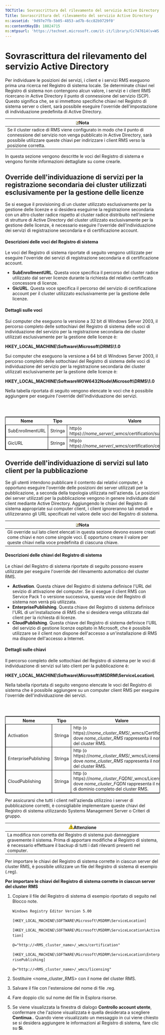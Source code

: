```yaml
---
TOCTitle: Sovrascrittura del rilevamento del servizio Active Directory
Title: Sovrascrittura del rilevamento del servizio Active Directory
ms:assetid: '9d97e7fb-5b05-4853-ad7b-6cc82b9729f0'
ms:contentKeyID: 18824715
ms:mtpsurl: 'https://technet.microsoft.com/it-it/library/Cc747614(v=WS.10)'
---
```


Sovrascrittura del rilevamento del servizio Active Directory
============================================================

Per individuare le posizioni dei servizi, i client e i servizi RMS eseguono prima una ricerca nel Registro di sistema locale. Se determinate chiavi nel Registro di sistema non contengono alcun valore, i servizi e i client RMS ricercano in Active Directory il punto di connessione del servizio (SCP). Questo significa che, se si immettono specifiche chiavi nel Registro di sistema server o client, sarà possibile eseguire l'override dell'impostazione di individuazione predefinita di Active Directory.

| ![](images/Cc747614.note(WS.10).gif)Nota                                                                                                                                                                      |
|--------------------------------------------------------------------------------------------------------------------------------------------------------------------------------------------------------------------------------------------|
| Se il cluster radice di RMS viene configurato in modo che il punto di connessione del servizio non venga pubblicato in Active Directory, sarà possibile utilizzare queste chiavi per indirizzare i client RMS verso la posizione corretta. |

In questa sezione vengono descritte le voci del Registro di sistema e vengono fornite informazioni dettagliate su come crearle.

Override dell'individuazione di servizi per la registrazione secondaria dei cluster utilizzati esclusivamente per la gestione delle licenze
-------------------------------------------------------------------------------------------------------------------------------------------

Se si esegue il provisioning di un cluster utilizzato esclusivamente per la gestione delle licenze e si desidera eseguirne la registrazione secondaria con un altro cluster radice rispetto al cluster radice distribuito nell'insieme di strutture di Active Directory del cluster utilizzato esclusivamente per la gestione delle licenze, è necessario eseguire l'override dell'individuazione dei servizi di registrazione secondaria e di certificazione account.

#### Descrizioni delle voci del Registro di sistema

Le voci del Registro di sistema riportate di seguito vengono utilizzate per eseguire l'override dei servizi di registrazione secondaria e di certificazione account.

-   **SubEnrollmentURL**. Questa voce specifica il percorso del cluster radice utilizzato dal server licenze durante la richiesta del relativo certificato concessore di licenze.
-   **GicURL**. Questa voce specifica il percorso del servizio di certificazione account per il cluster utilizzato esclusivamente per la gestione delle licenze.

#### Dettagli sulle voci

Sui computer che eseguono la versione a 32 bit di Windows Server 2003, il percorso completo delle sottochiavi del Registro di sistema delle voci di individuazione del servizio per la registrazione secondaria dei cluster utilizzati esclusivamente per la gestione delle licenze è:

**HKEY\_LOCAL\_MACHINE\\Software\\Microsoft\\DRMS\\1.0**

Sui computer che eseguono la versione a 64 bit di Windows Server 2003, il percorso completo delle sottochiavi del Registro di sistema delle voci di individuazione del servizio per la registrazione secondaria dei cluster utilizzati esclusivamente per la gestione delle licenze è:

**HKEY\_LOCAL\_MACHINE\\SoftwareWOW6432Node\\Microsoft\\DRMS\\1.0**

Nella tabella riportata di seguito vengono elencate le voci che è possibile aggiungere per eseguire l'override dell'individuazione dei servizi.

###  

 
<table style="border:1px solid black;">
<colgroup>
<col width="33%" />
<col width="33%" />
<col width="33%" />
</colgroup>
<thead>
<tr class="header">
<th>Nome</th>
<th>Tipo</th>
<th>Valore</th>
</tr>
</thead>
<tbody>
<tr class="odd">
<td style="border:1px solid black;">SubEnrollmentURL</td>
<td style="border:1px solid black;">Stringa</td>
<td style="border:1px solid black;">http(o https)://<em>nome_server</em>/_wmcs/certification/subenrollservice.asmx</td>
</tr>
<tr class="even">
<td style="border:1px solid black;">GicURL</td>
<td style="border:1px solid black;">Stringa</td>
<td style="border:1px solid black;">http(o https)://<em>nome_server</em>/_wmcs/certification/certification.asmx</td>
</tr>
</tbody>
</table>
  
Override dell'individuazione di servizi sul lato client per la pubblicazione  
----------------------------------------------------------------------------
  
Se gli utenti intendono pubblicare il contento dai relativi computer, è opportuno eseguire l'override delle posizioni dei server utilizzati per la pubblicazione, a seconda della topologia utilizzata nell'azienda. Le posizioni dei server utilizzati per la pubblicazione vengono in genere individuate dal client mediante Active Directory. Aggiungendo le chiavi del Registro di sistema appropriate sui computer client, i client ignoreranno tali metodi e utilizzeranno gli URL specificati nel valore delle voci del Registro di sistema.
  
| ![](images/Cc747614.note(WS.10).gif)Nota                                                                                                                                       |  
|-------------------------------------------------------------------------------------------------------------------------------------------------------------------------------------------------------------|  
| Gli override sul lato client elencati in questa sezione devono essere creati come chiavi e non come singole voci. È opportuno creare il valore per queste chiavi nella voce predefinita di ciascuna chiave. |
  
#### Descrizioni delle chiavi del Registro di sistema
  
Le chiavi del Registro di sistema riportate di seguito possono essere utilizzate per eseguire l'override del rilevamento automatico del cluster RMS.
  
-   **Activation**. Questa chiave del Registro di sistema definisce l'URL del sevizio di attivazione del computer. Se si esegue il client RMS con Service Pack 1 o versione successiva, questa voce del Registro di sistema non verrà più utilizzata.  
-   **EnterprisePublishing**. Questa chiave del Registro di sistema definisce l'URL di un'installazione di RMS che si desidera venga utilizzata dal client per la richiesta di licenze.  
-   **CloudPublishing**. Questa chiave del Registro di sistema definisce l'URL del servizio di gestione licenze ospitato in Microsoft, che è possibile utilizzare se il client non dispone dell'accesso a un'installazione di RMS ma dispone dell'accesso a Internet.
  
#### Dettagli sulle chiavi
  
Il percorso completo delle sottochiavi del Registro di sistema per le voci di individuazione di servizi sul lato client per la pubblicazione è:
  
**HKEY\_LOCAL\_MACHINE\\Software\\Microsoft\\MSDRM\\ServiceLocation\\**
  
Nella tabella riportata di seguito vengono elencate le voci del Registro di sistema che è possibile aggiungere su un computer client RMS per eseguire l'override dell'individuazione dei servizi.
  
###  

 
<table style="border:1px solid black;">
<colgroup>
<col width="33%" />
<col width="33%" />
<col width="33%" />
</colgroup>
<thead>
<tr class="header">
<th>Nome</th>
<th>Tipo</th>
<th>Valore</th>
</tr>
</thead>
<tbody>
<tr class="odd">
<td style="border:1px solid black;">Activation</td>
<td style="border:1px solid black;">Stringa</td>
<td style="border:1px solid black;">http (o https)://<em>nome_cluster_RMS</em>/_wmcs/Certification dove <em>nome_cluster_RMS</em> rappresenta il nome del cluster RMS.</td>
</tr>
<tr class="even">
<td style="border:1px solid black;">EnterprisePublishing</td>
<td style="border:1px solid black;">Stringa</td>
<td style="border:1px solid black;">http (o https)://<em>nome_cluster_RMS</em>/_wmcs/Licensing dove <em>nome_cluster_RMS</em> rappresenta il nome del cluster RMS.</td>
</tr>
<tr class="odd">
<td style="border:1px solid black;">CloudPublishing</td>
<td style="border:1px solid black;">Stringa</td>
<td style="border:1px solid black;">http (o https)://<em>nome_cluster_FQDN</em>/_wmcs/Licensing dove <em>nome_cluster_FQDN</em> rappresenta il nome di dominio completo del cluster RMS.</td>
</tr>
</tbody>
</table>
  
Per assicurarsi che tutti i client nell'azienda utilizzino i server di pubblicazione corretti, è consigliabile implementare queste chiavi del Registro di sistema utilizzando Systems Management Server o Criteri di gruppo.
  
| ![](images/Cc747614.Caution(WS.10).gif)Attenzione                                                                                                                                                  |  
|---------------------------------------------------------------------------------------------------------------------------------------------------------------------------------------------------------------------------------|  
| La modifica non corretta del Registro di sistema può danneggiare gravemente il sistema. Prima di apportare modifiche al Registro di sistema, è necessario effettuare il backup di tutti i dati rilevanti presenti nel computer. |
  
Per importare le chiavi del Registro di sistema corrette in ciascun server del cluster RMS, è possibile utilizzare un file del Registro di sistema di esempio (.reg).
  
**Per importare le chiavi del Registro di sistema corrette in ciascun server del cluster RMS**  
1.  Copiare il file del Registro di sistema di esempio riportato di seguito nel Blocco note.
  
    `Windows Registry Editor Version 5.00`
  
    `[HKEY_LOCAL_MACHINE\SOFTWARE\Microsoft\MSDRM\ServiceLocation]`
  
    `[HKEY_LOCAL_MACHINE\SOFTWARE\Microsoft\MSDRM\ServiceLocation\Activation]`
  
    `@="http://<RMS_cluster_name>/_wmcs/certification"`
  
    `[HKEY_LOCAL_MACHINE\SOFTWARE\Microsoft\MSDRM\ServiceLocation\EnterprisePublishing]`
  
    `@="http://<RMS_cluster_name>/_wmcs/licensing"`
  
2.  Sostituire &lt;nome\_cluster\_RMS&gt; con il nome del cluster RMS.
  
3.  Salvare il file con l'estensione del nome di file .reg.
  
4.  Fare doppio clic sul nome del file in Esplora risorse.
  
5.  Se viene visualizzata la finestra di dialogo **Controllo account utente**, confermare che l'azione visualizzata è quella desiderata a scegliere **Continua**.. Quando viene visualizzato un messaggio in cui viene chiesto se si desidera aggiungere le informazioni al Registro di sistema, fare clic su **Sì**.
